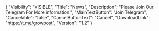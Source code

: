{
  "Visibility": "VISIBLE",
  "Title": "News",
  "Description": "Please Join Our Telegram For More information.",
  "MainTextButton": "Join Telegram",
  "Cancelable": "false",
  "CancelButtonText": "Cancel",
  "DownloadLink": "https://t.me/growpost",
  "Version": "1.2"
}
